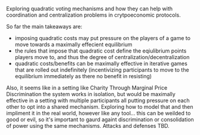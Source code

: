 Exploring quadratic voting mechanisms and how they can help with coordination and centralization problems in crytpoeconomic protocols.

So far the main takeaways are:
- imposing quadratic costs may put pressure on the players of a game to move towards a maximally effecient equilibrium
- the rules that impose that quadratic cost define the eqiulibrium points players move to, and thus the degree of centralization/decentralization
- quadratic costs/benefits can be maximally effective in iterative games that are rolled out indefinitely (incentivizing participants to move to the equilibrium immediately as there no benefit in resisting)

Also, it seems like in a setting like Charity Through Marginal Price Discrimination the system works in isolation, but would be maximally effective in a setting with multiple participants all putting pressure on each other to opt into a shared mechanism. 
Exploring how to model that and then impliment it in the real world, however like any tool... this can be weilded to good or evil, so it's important to gaurd againt discrimination or consolidation of power using the same mechanisms. Attacks and defenses TBD.


